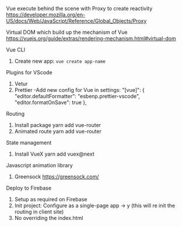Vue execute behind the scene with Proxy to create reactivity
https://developer.mozilla.org/en-US/docs/Web/JavaScript/Reference/Global_Objects/Proxy

Virtual DOM which build up the mechanism of Vue
https://vuejs.org/guide/extras/rendering-mechanism.html#virtual-dom

Vue CLI
1. Create new app:
 `vue create app-name`

Plugins for VScode
1. Vetur
2. Prettier
    -Add new config for Vue in settings:
    "[vue]": {
        "editor.defaultFormatter": "esbenp.prettier-vscode",
        "editor.formatOnSave": true
    },

Routing
1. Install package
    yarn add vue-router
2. Animated route
    yarn add vue-router

State management
1. Install VueX
    yarn add vuex@next

Javascript animation library
1. Greensock https://greensock.com/

Deploy to Firebase
1. Setup as required on Firebase
2. Init project: Configure as a single-page app -> y (this will re init the routing in client site)
3. No overriding the index.html